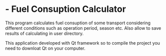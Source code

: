 # - Fuel Consuption Calculator

This program calculates fuel consuption of some transport considering different conditions such as operation period, season etc.
Also allow to save results of calculating in user directory.

This application developed with Qt framework so to compile the project you need to downloat Qt on your computer.
